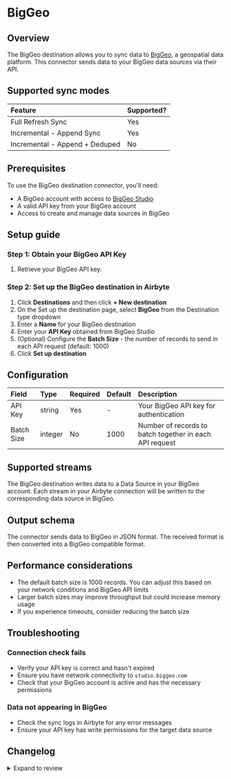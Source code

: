 # BigGeo

## Overview

The BigGeo destination allows you to sync data to [BigGeo](https://biggeo.com), a geospatial data platform. This connector sends data to your BigGeo data sources via their API.

## Supported sync modes

| Feature                        | Supported? |
| :----------------------------- | :--------- |
| Full Refresh Sync              | Yes        |
| Incremental - Append Sync      | Yes        |
| Incremental - Append + Deduped | No         |

## Prerequisites

To use the BigGeo destination connector, you'll need:

- A BigGeo account with access to [BigGeo Studio](https://studio.biggeo.com)
- A valid API key from your BigGeo account
- Access to create and manage data sources in BigGeo

## Setup guide

### Step 1: Obtain your BigGeo API Key

1. Retrieve your BigGeo API key.

### Step 2: Set up the BigGeo destination in Airbyte

1. Click **Destinations** and then click **+ New destination**
2. On the Set up the destination page, select **BigGeo** from the Destination type dropdown
3. Enter a **Name** for your BigGeo destination
4. Enter your **API Key** obtained from BigGeo Studio
5. (Optional) Configure the **Batch Size** - the number of records to send in each API request (default: 1000)
6. Click **Set up destination**

## Configuration

| Field      | Type    | Required | Default | Description                                                    |
| :--------- | :------ | :------- | :------ | :------------------------------------------------------------- |
| API Key    | string  | Yes      | -       | Your BigGeo API key for authentication                         |
| Batch Size | integer | No       | 1000    | Number of records to batch together in each API request        |

## Supported streams

The BigGeo destination writes data to a Data Source in your BigGeo account. Each stream in your Airbyte connection will be written to the corresponding data source in BigGeo.

## Output schema

The connector sends data to BigGeo in JSON format. The received format is then converted into a BigGeo compatible format.

## Performance considerations

- The default batch size is 1000 records. You can adjust this based on your network conditions and BigGeo API limits
- Larger batch sizes may improve throughput but could increase memory usage
- If you experience timeouts, consider reducing the batch size

## Troubleshooting

### Connection check fails

- Verify your API key is correct and hasn't expired
- Ensure you have network connectivity to `studio.biggeo.com`
- Check that your BigGeo account is active and has the necessary permissions

### Data not appearing in BigGeo

- Check the sync logs in Airbyte for any error messages
- Ensure your API key has write permissions for the target data source

## Changelog

<details>
  <summary>Expand to review</summary>

| Version | Date       | Pull Request | Subject         |
|:--------|:-----------|:-------------|:----------------|
| 0.1.0   | 2024-01-01 | N/A          | Initial release |

</details>

